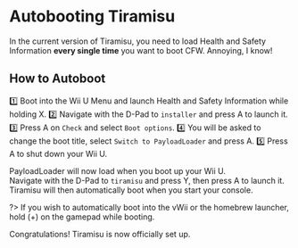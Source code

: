 # Autobooting Tiramisu
In the current version of Tiramisu, you need to load Health and Safety Information **every single time** you want to boot CFW. Annoying, I know!

## How to Autoboot
1️⃣ Boot into the Wii U Menu and launch Health and Safety Information while holding X.
2️⃣ Navigate with the D-Pad to `installer` and press A to launch it.
3️⃣ Press A on `Check` and select `Boot options`.
4️⃣ You will be asked to change the boot title, select `Switch to PayloadLoader` and press A.
5️⃣ Press A to shut down your Wii U.

PayloadLoader will now load when you boot up your Wii U.\
Navigate with the D-Pad to `tiramisu` and press Y, then press A to launch it. Tiramisu will then automatically boot when you start your console.

?> If you wish to automatically boot into the vWii or the homebrew launcher, hold (+) on the gamepad while booting.

Congratulations! Tiramisu is now officially set up.